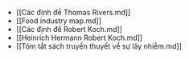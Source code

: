 - [[Các định đề Thomas Rivers.md]]
- [[Food industry map.md]]
- [[Các định đề Robert Koch.md]]
- [[Heinrich Hermann Robert Koch.md]]
- [[Tóm tắt sách truyền thuyết về sự lây nhiễm.md]]
